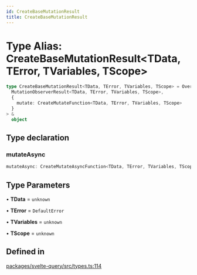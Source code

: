 ```yaml
---
id: CreateBaseMutationResult
title: CreateBaseMutationResult
---
```


# Type Alias: CreateBaseMutationResult\<TData, TError, TVariables, TScope\>

```ts
type CreateBaseMutationResult<TData, TError, TVariables, TScope> = Override<
  MutationObserverResult<TData, TError, TVariables, TScope>,
  {
    mutate: CreateMutateFunction<TData, TError, TVariables, TScope>
  }
> &
  object
```

## Type declaration

### mutateAsync

```ts
mutateAsync: CreateMutateAsyncFunction<TData, TError, TVariables, TScope>
```

## Type Parameters

• **TData** = `unknown`

• **TError** = `DefaultError`

• **TVariables** = `unknown`

• **TScope** = `unknown`

## Defined in

[packages/svelte-query/src/types.ts:114](https://github.com/TanStack/query/blob/main/packages/svelte-query/src/types.ts#L114)
